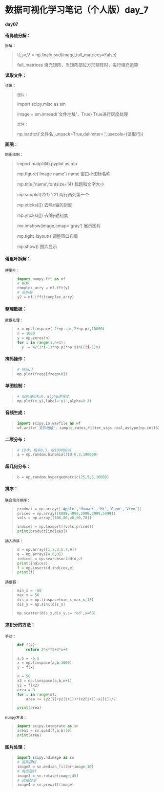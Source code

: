 # 数据可视化学习笔记（个人版）day_7

#### day07

**奇异值分解：**

`拆解：`

> U,sv,V = np.linalg.svd(image,full_matrices=False)
>
> full_matrices 填充矩阵，当矩阵部位方形矩阵时，进行填充运算

**读取文件：**

`读值：`

> `图片：`
>
> import scipy.misc as sm
>
> image = sm.imread('文件地址'，True)  True进行灰度处理
>
> `文件：`
>
> np.loadtxt('文件名',unpack=True,delimiter=',',usecols=(读取行))

**画图：**

`同图绘制：`

> import matplitlib.pyplot as mp
>
> mp.figure('Image name')  name 窗口小图标名称
>
> mp.title('name',fontsize=14)  标题和文字大小
>
> mp.subplot(221) 221 两行两列第一个
>
> mp.xticks([])  去除x轴的刻度
>
> mp.yticks([])  去除y轴刻度
>
> mo.imshow(image,cmap='gray')  展示图片
>
> mp.tight_layout()  调整窗口布局
>
> mp.show()  图片显示

#### 傅里叶拆解：

`傅里叶：`

> ```python
> import numpy.fft as nf
> # 拆解
> complex_arry = nf.fft(y)
> # 反拆解
> y2 = nf.ifft(complex_arry)
> ```

#### 整理数据：

`数据处理：`

> ```python
> x = np.linspace(-2*np..pi,2*np.pi,10000)
> n = 1000
> y = np.zeros(n)
> for i in range(1,n+1):
> 	y += 4/(2*i-1)*np.pi*np.sin((2i-1)x)
> ```

#### 掩码操作：

> ```python
> # 掩码[]
> mp.plot(freqs[freqs>0])
> ```

#### 单图绘制：

> ```python
> # 绘制轴和标签，alpha透明度
> mp.plot(x,y1,label='y1',alpha=0.3)
> ```

#### 音频生成：

> ```python
> import scipy.io.wavfile as wf
> wf.write('文件地址'，sample_rates,filter_sigs.real,astype(np.int16))s
> ```

#### 二项分布：

> ```python
> # 10次，概率0.3，取100000点
> a = np.random.binomial(10,0.3,100000)
> ```

#### 超几何分布：

> ```python
> b = np.random.hypergeometric(25,5,5,10000)
> ```

#### 排序：

`联合简介排序：`

> ```python
> product = np.array(['Apple','Huawei','Mi','Oppo','Vivo'])
> prices = np.array([8888,4999,2999,3999,5999])
> vols = np.array([100,80,40,90,70])
> 
> indices = np.lexsort((vols,prices))
> print(product[indices])
> ```

`插入排序：`

> ```python
> d = np.array([1,2,3,5,7,9])
> e = np.array([4,6,8])
> indices = np.searchsorted(d,e)
> print(indices)
> f = np.insert(d,indices,e)
> print(f)
> ```

`插值器：`

> ```python
> min_x = -50
> max_x = 50
> dis_x = np.linspace(min_x,max_x,13)
> dis_y = np.sinc(dis_x)
> 
> mp.scatter(dis_x,dis_y,c='red',s=60)
> ```

#### 求积分的方法：

`手动：`

> ```python
> def f(x):
>     return 2*x**2+3*x+4
> 
> a,b = -5,5
> x = np.linspace(a,b,1000)
> y = f(x)
> 
> n = 50
> x2 = np.linspace(a,b,n+1)
> y2 = f(x2)
> area = 0
> for i in range(n):
>     area += (y2[i]+y2[i+1])*(x2[i+1]-x2[i])/2
> 
> print(area)
> ```

`numpy方法：`

> ```python
> import scipy.integrate as sn
> area1 = sn.quad(f,a,b)[0]
> print(area)
> ```

#### 图片处理：

> 
>
> ```python
> import scipy.ndimage as sn
> # 高斯模糊
> image2 = sn.median_filter(image,10)
> # 角度旋转
> image3 = sn.rotate(image,45)
> # 边缘检测
> image4 = sn.prewitt(image)
> ```


